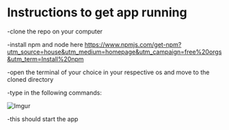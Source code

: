 # Instructions to get app running

-clone the repo on your computer

-install npm and node here https://www.npmjs.com/get-npm?utm_source=house&utm_medium=homepage&utm_campaign=free%20orgs&utm_term=Install%20npm

-open the terminal of your choice in your respective os and move to the cloned directory

-type in the following commands:

![Imgur](https://i.imgur.com/YkA5ceu.png)

-this should start the app
